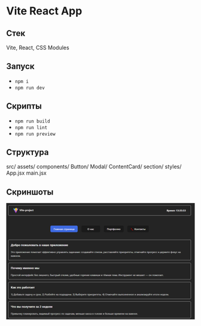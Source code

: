 # Vite React App

## Стек
Vite, React, CSS Modules

## Запуск
- `npm i`
- `npm run dev`

## Скрипты
- `npm run build`
- `npm run lint`
- `npm run preview`

## Структура
src/
  assets/
  components/
    Button/
    Modal/
    ContentCard/
    section/
    styles/
  App.jsx
  main.jsx

## Скриншоты
![alt text](image.png)